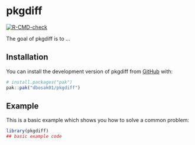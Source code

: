 
# pkgdiff

<!-- badges: start -->
[![R-CMD-check](https://github.com/dbosak01/pkgdiff/actions/workflows/R-CMD-check.yaml/badge.svg)](https://github.com/dbosak01/pkgdiff/actions/workflows/R-CMD-check.yaml)
<!-- badges: end -->

The goal of pkgdiff is to ...

## Installation

You can install the development version of pkgdiff from [GitHub](https://github.com/) with:

``` r
# install.packages("pak")
pak::pak("dbosak01/pkgdiff")
```

## Example

This is a basic example which shows you how to solve a common problem:

``` r
library(pkgdiff)
## basic example code
```

